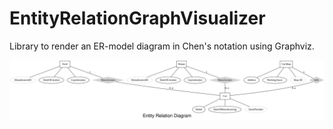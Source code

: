 # EntityRelationGraphVisualizer
Library to render an ER-model diagram in Chen's notation using Graphviz.

<img src="ERD_8e13f3a2-9e13-4d93-b64e-1e9aeb1dfda4.svg">
